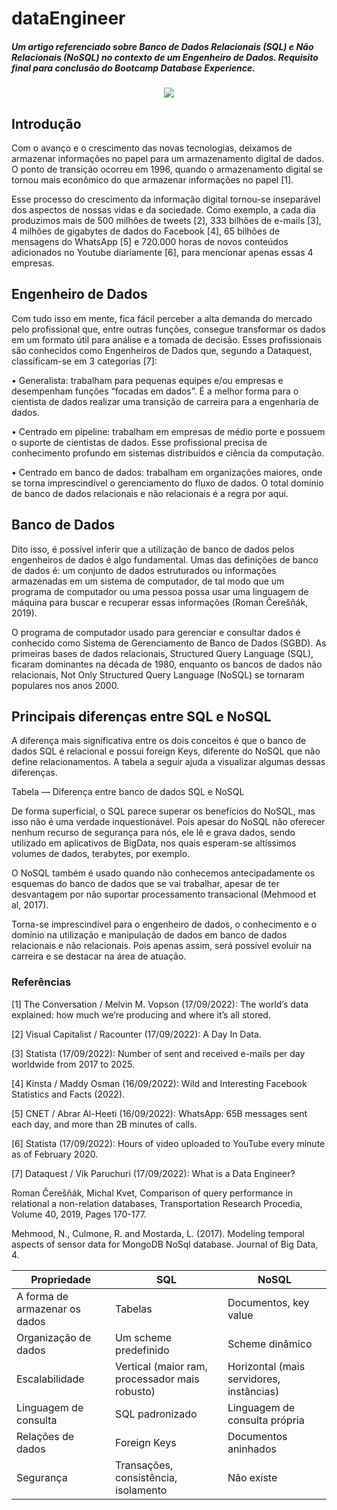 # dataEngineer
<h5>Um artigo referenciado sobre Banco de Dados Relacionais (SQL) e Não Relacionais (NoSQL) no contexto de um Engenheiro de Dados. Requisito final para conclusão do Bootcamp Database Experience.</h5>
<p align="center">
<img src="https://user-images.githubusercontent.com/112325834/190880658-bd773ff8-62a8-4f88-9ced-37d9c8b0f3b2.jpg"
</p>
</p>

## Introdução

</p>
Com o avanço e o crescimento das novas tecnologias, deixamos de armazenar informações no papel para um armazenamento digital de dados. O ponto de transição ocorreu em 1996, quando o armazenamento digital se tornou mais econômico do que armazenar informações no papel [1].</p>
Esse processo do crescimento da informação digital tornou-se inseparável dos aspectos de nossas vidas e da sociedade. Como exemplo, a cada dia produzimos mais de 500 milhões de tweets [2], 333 bilhões de e-mails [3], 4 milhões de gigabytes de dados do Facebook [4], 65 bilhões de mensagens do WhatsApp [5] e 720.000 horas de novos conteúdos adicionados no Youtube diariamente [6], para mencionar apenas essas 4 empresas.</p>
</p>

## Engenheiro de Dados

</p>
Com tudo isso em mente, fica fácil perceber a alta demanda do mercado pelo profissional que, entre outras funções, consegue transformar os dados em um formato útil para análise e a tomada de decisão. Esses profissionais são conhecidos como Engenheiros de Dados que, segundo a Dataquest, classificam-se em 3 categorias [7]:</p>
•	Generalista: trabalham para pequenas equipes e/ou empresas e desempenham funções “focadas em dados”. É a melhor forma para o cientista de dados realizar uma transição de carreira para a engenharia de dados.</p>
•	Centrado em pipeline: trabalham em empresas de médio porte e possuem o suporte de cientistas de dados. Esse profissional precisa de conhecimento profundo em sistemas distribuídos e ciência da computação.</p>
•	Centrado em banco de dados: trabalham em organizações maiores, onde se torna imprescindível o gerenciamento do fluxo de dados. O total domínio de banco de dados relacionais e não relacionais é a regra por aqui.</p>
</p>

## Banco de Dados

</p>
Dito isso, é possível inferir que a utilização de banco de dados pelos engenheiros de dados é algo fundamental. Umas das definições de banco de dados é: um conjunto de dados estruturados ou informações armazenadas em um sistema de computador, de tal modo que um programa de computador ou uma pessoa possa usar uma linguagem de máquina para buscar e recuperar essas informações (Roman Čerešňák, 2019).</p>
O programa de computador usado para gerenciar e consultar dados é conhecido como Sistema de Gerenciamento de Banco de Dados (SGBD). As primeiras bases de dados relacionais, Structured Query Language (SQL), ficaram dominantes na década de 1980, enquanto os bancos de dados não relacionais, Not Only Structured Query Language (NoSQL) se tornaram populares nos anos 2000.</p>
</p>

## Principais diferenças entre SQL e NoSQL

</p>
	A diferença mais significativa entre os dois conceitos é que o banco de dados SQL é relacional e possui foreign Keys, diferente do NoSQL que não define relacionamentos. A tabela a seguir ajuda a visualizar algumas dessas diferenças.</p>

<table>
  <thead>
    <th>Propriedade
    <th>SQL
    <th>NoSQL
  </thead>
  <tbody>
    <tr>
      <td>A forma de armazenar os dados</td>
      <td>Tabelas</td>
      <td>Documentos, key value</td>
    </tr>
    <tr>
      <td>Organização de dados</td>
      <td>Um scheme predefinido</td>
      <td>Scheme dinâmico</td>
    </tr>
    <tr>
      <td>Escalabilidade</td>
      <td>Vertical (maior ram, processador mais robusto)</td>
      <td>Horizontal (mais servidores, instâncias)</td>
    </tr>
    <tr>
      <td>Linguagem de consulta</td>
      <td>SQL padronizado</td>
      <td>Linguagem de consulta própria</td>
    </tr>
    <tr>
      <td>Relações de dados</td>
      <td>Foreign Keys</td>
      <td>Documentos aninhados</td>
    </tr>
    <tr>
      <td>Segurança</td>
      <td>Transações, consistência, isolamento</td>
      <td>Não existe</td>
Tabela — Diferença entre banco de dados SQL e NoSQL</p>

De forma superficial, o SQL parece superar os benefícios do NoSQL, mas isso não é uma verdade inquestionável. Pois apesar do NoSQL não oferecer nenhum recurso de segurança para nós, ele lê e grava dados, sendo utilizado em aplicativos de BigData, nos quais esperam-se altíssimos volumes de dados, terabytes, por exemplo.</p>
O NoSQL também é usado quando não conhecemos antecipadamente os esquemas do banco de dados que se vai trabalhar, apesar de ter desvantagem por não suportar processamento transacional (Mehmood et al, 2017).</p>
Torna-se imprescindível para o engenheiro de dados, o conhecimento e o domínio na utilização e manipulação de dados em banco de dados relacionais e não relacionais. Pois apenas assim, será possível evoluir na carreira e se destacar na área de atuação.</p>
</p>

### Referências

</p>
[1] The Conversation / Melvin M. Vopson (17/09/2022): The world’s data explained: how much we’re producing and where it’s all stored.</p>
[2] Visual Capitalist / Racounter (17/09/2022): A Day In Data.</p>
[3] Statista (17/09/2022): Number of sent and received e-mails per day worldwide from 2017 to 2025.</p>
[4] Kinsta / Maddy Osman (16/09/2022): Wild and Interesting Facebook Statistics and Facts (2022).</p>
[5] CNET / Abrar Al-Heeti (16/09/2022): WhatsApp: 65B messages sent each day, and more than 2B minutes of calls.</p>
[6] Statista (17/09/2022): Hours of video uploaded to YouTube every minute as of February 2020.</p>
[7] Dataquest / Vik Paruchuri (17/09/2022): What is a Data Engineer?</p>
Roman Čerešňák, Michal Kvet, Comparison of query performance in relational a non-relation databases, Transportation Research Procedia, Volume 40, 2019, Pages 170-177.</p>
Mehmood, N., Culmone, R. and Mostarda, L. (2017). Modeling temporal aspects of sensor data for MongoDB NoSql database. Journal of Big Data, 4.</p>




